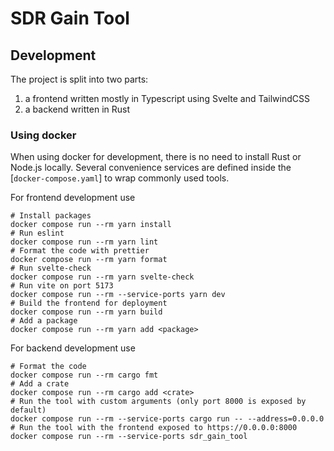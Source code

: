 # SDR Gain Tool

## Development

The project is split into two parts:
1. a frontend written mostly in Typescript using Svelte and TailwindCSS
1. a backend written in Rust

### Using docker

When using docker for development, there is no need to install Rust or Node.js
locally.
Several convenience services are defined inside the
[`docker-compose.yaml`] to wrap commonly used tools.

For frontend development use

```
# Install packages
docker compose run --rm yarn install
# Run eslint
docker compose run --rm yarn lint
# Format the code with prettier
docker compose run --rm yarn format
# Run svelte-check
docker compose run --rm yarn svelte-check
# Run vite on port 5173
docker compose run --rm --service-ports yarn dev
# Build the frontend for deployment
docker compose run --rm yarn build
# Add a package
docker compose run --rm yarn add <package>
```

For backend development use

```
# Format the code
docker compose run --rm cargo fmt
# Add a crate
docker compose run --rm cargo add <crate>
# Run the tool with custom arguments (only port 8000 is exposed by default)
docker compose run --rm --service-ports cargo run -- --address=0.0.0.0
# Run the tool with the frontend exposed to https://0.0.0.0:8000
docker compose run --rm --service-ports sdr_gain_tool
```
